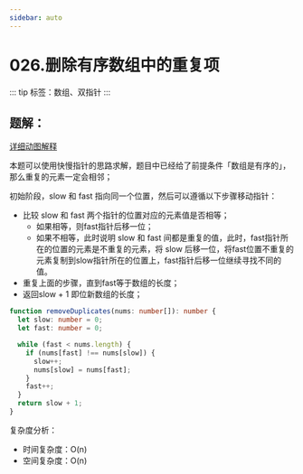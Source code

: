 ```yaml
---
sidebar: auto
---
```


# 026.删除有序数组中的重复项

::: tip
标签：数组、双指针
:::

## 题解：
[详细动图解释](https://ricepudding.cn/article/94e253b0)

本题可以使用快慢指针的思路求解，题目中已经给了前提条件「数组是有序的」，那么重复的元素一定会相邻；

初始阶段，slow 和 fast 指向同一个位置，然后可以遵循以下步骤移动指针：
- 比较 slow 和 fast 两个指针的位置对应的元素值是否相等；
  - 如果相等，则fast指针后移一位；
  - 如果不相等，此时说明 slow 和 fast 间都是重复的值，此时，fast指针所在的位置的元素是不重复的元素，将 slow 后移一位，将fast位置不重复的元素复制到slow指针所在的位置上，fast指针后移一位继续寻找不同的值。
- 重复上面的步骤，直到fast等于数组的长度；
- 返回slow + 1 即位新数组的长度；

```ts
function removeDuplicates(nums: number[]): number {
  let slow: number = 0;
  let fast: number = 0;

  while (fast < nums.length) {
    if (nums[fast] !== nums[slow]) {
      slow++;
      nums[slow] = nums[fast];
    }
    fast++;
  }
  return slow + 1;
}
```

复杂度分析：
- 时间复杂度：O(n)
- 空间复杂度：O(n)






